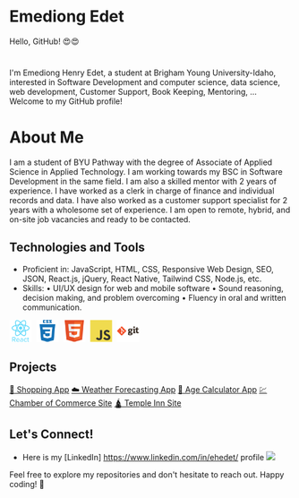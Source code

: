 # Emediong Edet

Hello, GitHub! 😍😍
#
I'm Emediong Henry Edet, a student at Brigham Young University-Idaho, interested in Software Development and computer science, data science, web development, Customer Support, Book Keeping, Mentoring, ... Welcome to my GitHub profile!

# About Me

I am a student of BYU Pathway with the degree of Associate of Applied Science in Applied Technology. I am working towards my BSC in Software Development in the same field. I am also a skilled mentor with 2 years of experience. I have worked as a clerk in charge of finance and individual records and data. I have also worked as a customer support specialist for 2 years with a wholesome set of experience. I am open to remote, hybrid, and on-site job vacancies and ready to be contacted.

## Technologies and Tools

- Proficient in:   JavaScript, HTML, CSS, Responsive Web Design, SEO, JSON, React.js, jQuery, React Native, Tailwind CSS, Node.js, etc.
- Skills:   •	UI/UX design for web and mobile software • Sound reasoning, decision making, and problem overcoming • Fluency in oral and written communication.

<div>
    <img src="https://github.com/devicons/devicon/blob/master/icons/react/react-original-wordmark.svg" title="React" alt="React" width="40" height="40"/>&nbsp;
    <img src="https://github.com/devicons/devicon/blob/master/icons/css3/css3-plain-wordmark.svg"  title="CSS3" alt="CSS" width="40" height="40"/>&nbsp;
    <img src="https://github.com/devicons/devicon/blob/master/icons/html5/html5-original.svg" title="HTML5" alt="HTML" width="40" height="40"/>&nbsp;
    <img src="https://github.com/devicons/devicon/blob/master/icons/javascript/javascript-original.svg" title="JavaScript" alt="JavaScript" width="40" height="40"/>&nbsp;
    <img src="https://github.com/devicons/devicon/blob/master/icons/git/git-original-wordmark.svg" title="Git" **alt="Git" width="40" height="40"/>
</div>

## Projects
<div>
    <a href="https://emediongedet.github.io/Skep-pre-internship-project/">🛒 Shopping App</a>
    <a href="https://weather-app-rho-self.vercel.app/">☁️ Weather Forecasting App</a>
    <a href="https://emediongedet.github.io/Age-calculator-app/">🧮 Age Calculator App</a>
    <a href="https://emediongedet.github.io/wdd-230-230/chamber/chamber.html">💹 Chamber of Commerce Site</a>
    <a href="https://emediongedet.github.io/wdd-230-230/Temple/index.html">🛕 Temple Inn Site</a>
</div>

## Let's Connect!

- Here is my [LinkedIn] https://www.linkedin.com/in/ehedet/ profile
[![](https://img.shields.io/badge/LinkedIn-blue?style=for-the-badge&logo=linkedin&logoColor=white)]()

Feel free to explore my repositories and don't hesitate to reach out. Happy coding! 🚀
